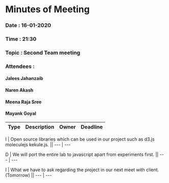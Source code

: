 # Minutes of Meeting

### Date : 16-01-2020
### Time : 21:30
### Topic : Second Team meeting
### Attendees : 
#### Jalees Jahanzaib
#### Naren Akash 
#### Meena Raja Sree
#### Mayank Goyal

Type |      Description 	     | Owner | Deadline
---- |      -----------		     |  ---  |   ----

  I  | Open source libraries  which can be used in our project such as d3.js  moleculejs kekule.js. ||  ---  | ---

  D  | We will port the entire lab to javascript apart from experiments first. ||  ---  | ---

  I  | What we have to ask regarding the project in our next meet with client.(Tomorrow)  ||  ---   |  ---
